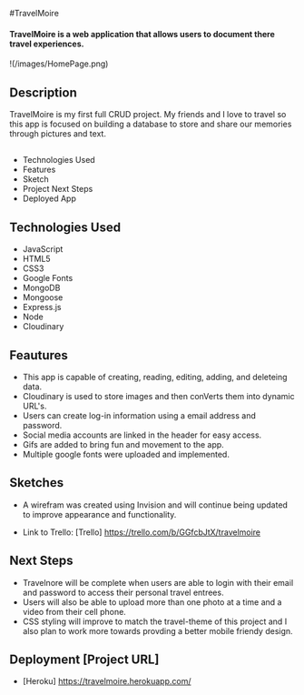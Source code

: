 #TravelMoire

#### TravelMoire is a web application that allows users to document there travel experiences. 
!(/images/HomePage.png)

## Description
TravelMoire is my first full CRUD project. My friends and I love to travel so this app is focused on building a database to store and share our memories through pictures and text. 

##
* Technologies Used
* Features
* Sketch
* Project Next Steps
* Deployed App

## Technologies Used
* JavaScript 
* HTML5
* CSS3
* Google Fonts
* MongoDB
* Mongoose
* Express.js
* Node
* Cloudinary

## Feautures
* This app is capable of creating, reading, editing, adding, and deleteing data.
* Cloudinary is used to store images and then conVerts them into dynamic URL's.
* Users can create log-in information using a email address and password. 
* Social media accounts are linked in the header for easy access.
* Gifs are added to bring fun and movement to the app. 
* Multiple google fonts were uploaded and implemented.

## Sketches
* A wirefram was created using Invision and will continue being updated to improve appearance and functionality.

* Link to Trello: [Trello] https://trello.com/b/GGfcbJtX/travelmoire

 ## Next Steps
* Travelnore will be complete when users are able to login with their email and password to access their personal travel entrees. 
* Users will also be able to upload more than one photo at a time and a video from their cell phone.
*  CSS styling will improve to match the travel-theme of this project and I also plan to work more towards provding a better mobile friendy design. 

## Deployment [Project URL] 
* [Heroku] https://travelmoire.herokuapp.com/

